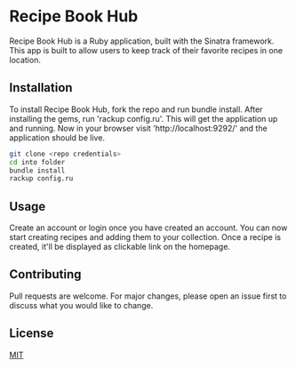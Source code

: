 # Recipe Book Hub

Recipe Book Hub is a Ruby application, built with the Sinatra framework. This app is built to allow users to keep track of their favorite recipes in one location.

## Installation

To install Recipe Book Hub, fork the repo and run bundle install. After installing the gems, run 'rackup config.ru'. This will get the application up and running. Now in your browser visit 'http://localhost:9292/' and the application should be live.

```bash
git clone <repo credentials>
cd into folder 
bundle install
rackup config.ru
```

## Usage


Create an account or login once you have created an account. You can now start creating recipes and adding them to your collection. Once a recipe is created, it'll be displayed as clickable link on the homepage.


## Contributing
Pull requests are welcome. For major changes, please open an issue first to discuss what you would like to change.

## License
[MIT](https://choosealicense.com/licenses/mit/)
